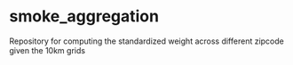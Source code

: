 # smoke_aggregation
Repository for computing the standardized weight across different zipcode given the 10km grids 
